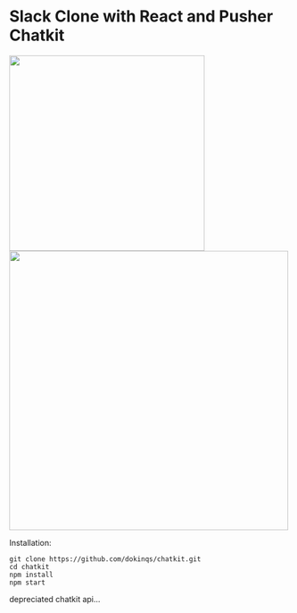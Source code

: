 # Slack Clone with React and Pusher Chatkit

<img src="https://user-images.githubusercontent.com/22225317/48088866-1a45da00-e1d1-11e8-9083-cea5e53960ee.jpg" width="350" />
<img src="https://user-images.githubusercontent.com/22225317/48088874-1fa32480-e1d1-11e8-8e99-c18b5395a161.jpg" width="500" />

Installation:
```
git clone https://github.com/dokinqs/chatkit.git
cd chatkit
npm install
npm start
```

depreciated chatkit api...
